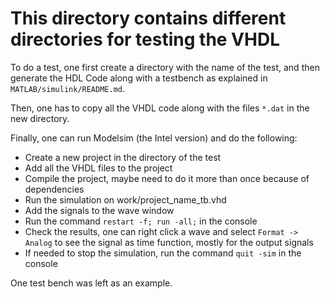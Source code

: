 # This directory contains different directories for testing the VHDL

To do a test, one first create a directory with the name of the test, and then generate the HDL Code along with a testbench as explained in `MATLAB/simulink/README.md`.

Then, one has to copy all the VHDL code along with the files `*.dat` in the new directory.

Finally, one can run Modelsim (the Intel version) and do the following:

- Create a new project in the directory of the test
- Add all the VHDL files to the project
- Compile the project, maybe need to do it more than once because of dependencies
- Run the simulation on work/project_name_tb.vhd
- Add the signals to the wave window
- Run the command `restart -f; run -all;` in the console
- Check the results, one can right click a wave and select `Format -> Analog` to see the signal as time function, mostly for the output signals
- If needed to stop the simulation, run the command `quit -sim` in the console

One test bench was left as an example.